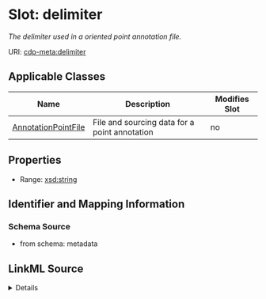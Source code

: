 

# Slot: delimiter


_The delimiter used in a oriented point annotation file._



URI: [cdp-meta:delimiter](metadatadelimiter)



<!-- no inheritance hierarchy -->





## Applicable Classes

| Name | Description | Modifies Slot |
| --- | --- | --- |
| [AnnotationPointFile](AnnotationPointFile.md) | File and sourcing data for a point annotation |  no  |







## Properties

* Range: [xsd:string](http://www.w3.org/2001/XMLSchema#string)





## Identifier and Mapping Information







### Schema Source


* from schema: metadata




## LinkML Source

<details>
```yaml
name: delimiter
description: The delimiter used in a oriented point annotation file.
from_schema: metadata
exact_mappings:
- cdp-common:annotation_file_point_delimiter
rank: 1000
alias: delimiter
owner: AnnotationPointFile
domain_of:
- AnnotationPointFile
range: string
inlined: true
inlined_as_list: true

```
</details>